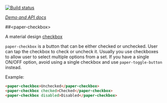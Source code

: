
<!---

This README is automatically generated from the comments in these files:
paper-checkbox.html

Edit those files, and our readme bot will duplicate them over here!
Edit this file, and the bot will squash your changes :)

The bot does some handling of markdown. Please file a bug if it does the wrong
thing! https://github.com/PolymerLabs/tedium/issues

-->

[![Build status](https://travis-ci.org/PolymerElements/paper-checkbox.svg?branch=master)](https://travis-ci.org/PolymerElements/paper-checkbox)

_[Demo and API docs](https://elements.polymer-project.org/elements/paper-checkbox)_

##&lt;paper-checkbox&gt;

A material design [checkbox](https://www.google.com/design/spec/components/selection-controls.html#selection-controls-checkbox)

`paper-checkbox` is a button that can be either checked or unchecked.  User
can tap the checkbox to check or uncheck it.  Usually you use checkboxes
to allow user to select multiple options from a set.  If you have a single
ON/OFF option, avoid using a single checkbox and use `paper-toggle-button`
instead.

Example:
<!---
```
<custom-element-demo>
  <template>
    <script src="../webcomponentsjs/webcomponents-lite.js"></script>
    <link rel="import" href="paper-checxbox.html">
    <next-code-block></next-code-block>
    <style is="custom-style">
      paper-checkbox {
        display: block;
        margin-right: 24px;
      }
    </style>
  </template>
</custom-element-demo>
```
-->
```html
<paper-checkbox>Unchecked</paper-checkbox>
<paper-checkbox checked>Checked</paper-checkbox>
<paper-checkbox disabled>Disabled</paper-checkbox>
```
